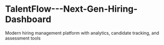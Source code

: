 # TalentFlow---Next-Gen-Hiring-Dashboard
Modern hiring management platform with analytics, candidate tracking, and assessment tools
